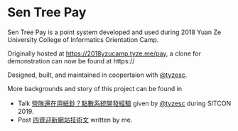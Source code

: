 # Sen Tree Pay

Sen Tree Pay is a point system developed and used during 2018 Yuan Ze University College of Informatics Orientation Camp.

Originally hosted at https://2018yzucamp.tyze.me/pay, a clone for demonstration can now be found at https:// 

Designed, built, and maintained in coopertaion with [@tyzesc](https://github.com/tyzesc).

More backgrounds and story of this project can be found in

* Talk [營隊還在用紙鈔？點數系統開發經驗](https://youtu.be/hdywM5jOOfg) given by [@tyzesc](https://github.com/tyzesc) during SITCON 2019.
* Post [四資迎新網站技術文](https://medium.com/@tomy0000000/%E5%9B%9B%E8%B3%87%E8%BF%8E%E6%96%B0%E7%B6%B2%E7%AB%99%E6%8A%80%E8%A1%93%E6%96%87-2470a6d20c00) written by me.

